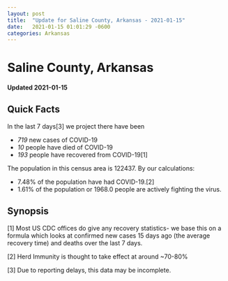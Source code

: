 ```yaml
---
layout: post
title:  "Update for Saline County, Arkansas - 2021-01-15"
date:   2021-01-15 01:01:29 -0600
categories: Arkansas
---
```


# Saline County, Arkansas
#### Updated 2021-01-15

## Quick Facts

In the last 7 days[3] we project there have been
- *719* new cases of COVID-19
- *10* people have died of COVID-19
- *193* people have recovered from COVID-19[1]

The population in this census area is 122437. By our calculations:
- 7.48% of the population have had COVID-19.[2]
- 1.61% of the population or 1968.0 people are actively fighting the virus.

## Synopsis




[1] Most US CDC offices do give any recovery statistics- we base this on a formula which looks at confirmed new cases
15 days ago (the average recovery time) and deaths over the last 7 days.

[2] Herd Immunity is thought to take effect at around ~70-80%

[3] Due to reporting delays, this data may be incomplete.
 
    